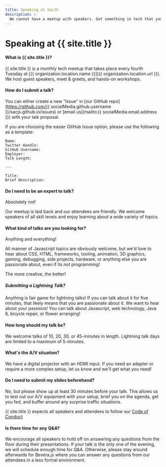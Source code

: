 ```yaml
---
title: Speaking at SacJS
description: >
  We cannot have a meetup with speakers. Got something in tech that you are passionate about? We want to hear your story!
---
```


# Speaking at {{ site.title }}

#### What is {{ site.title }}?

{{ site.title }} is a monthly tech meetup that takes place every fourth Tuesday at [{{ organization.location.name }}]({{ organization.location.url }}). We host guest speakers, meet & greets, and hands-on workshops.

#### How do I submit a talk?

You can either create a new "Issue" in [our GitHub repo](https://github.com/{{ socialMedia.github.username }}/sacjs.github.io/issues) or [email us](mailto:{{ socialMedia.email.address }}) with your talk proposal.

If you are choosing the easier GitHub Issue option, please use the following as a template:

    Name:
    Twitter Handle:
    GitHub Username:
    Employer:
    Talk Length:

    ---

    Title:
    Brief Description:

#### Do I need to be an expert to talk?

Absolutely not!

Our meetup is laid back and our attendees are friendly. We welcome speakers of all skill levels and enjoy learning about a wide variety of topics.

#### What kind of talks are you looking for?

Anything and everything!

All manner of Javascript topics are obviously welcome, but we'd love to hear about CSS, HTML, frameworks, tooling, animation, 3D graphics, gaming, debugging, side projects, hardware, or anything else you are passionate about, even if its not programming!

The more creative, the better!

##### Submitting a Lightning Talk?

Anything is fair game for lightning talks! If you can talk about it for five minutes, that likely means that you are passionate about it. We want to hear about your passions! You can talk about Javascript, web technology, Java 6, bicycle repair, or flower arranging!

#### How long should my talk be?

We welcome talks of 10, 20, 30, or 45-minutes in length. Lightning talk days are limited to a maximum of 5-minutes.

#### What's the A/V situation?

We have a digital projector with an HDMI input. If you need an adapter or require a more complex setup, let us know and we'll get what you need!

#### Do I need to submit my slides beforehand?

No, but please show up at least 30 minutes before your talk. This allows us to test out our A/V equipment with your setup, brief you on the agenda, get you fed, and buffer around any surprise traffic situations.

{{ site.title }} expects all speakers and attendees to follow our [Code of Conduct](/code-of-conduct/)

#### Is there time for any Q&A?

We encourage all speakers to hold off on answering any questions from the floor during their presentations. If your talk is the only one of the evening, we will schedule enough time for Q&A. Otherwise, please stay around afterwards for Bevera.js where you can answer any questions from our attendees in a less formal environment.
